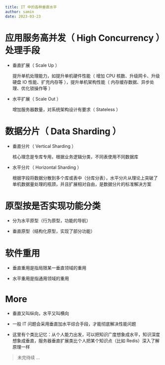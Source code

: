 ```yaml
title: IT 中的各种垂直水平
author: samin
date: 2023-03-23
```

# 应用服务高并发（ High Concurrency ）处理手段

- 垂直扩展（ Scale Up ）

  提升单机处理能力，如提升单机硬件性能（ 增加 CPU 核数、升级网卡、升级硬盘 IO 性能、扩充内存等 ），提升单机架构性能（ 内存缓存数据、异步处理、优化锁操作等 ）

- 水平扩展（ Scale Out ）

  增加服务器数量，对系统架构设计有要求（ Stateless ）

# 数据分片（ Data Sharding ）

- 垂直分片（ Vertical Sharding ）

  核心理念是专库专用，根据业务逻辑分类，不同表使用不同数据库

- 水平分片（ Horizontal Sharding ）

  根据字段将数据分散到多个库或表中（分库分表），水平分片从理论上突破了单机数据量处理的瓶颈，并且扩展相对自由，是数据分片的标准解决方案

# 原型按是否实现功能分类

- 分为水平原型（行为原型，功能的导航）

- 垂直原型（结构化原型，实现了部分功能）

# 软件重用

- 垂直重用是指局限某一垂直领域的重用

- 水平重用是指通用领域的重用

# More

- 垂直又叫纵向，水平又叫横向

- 一般 IT 问题会采用垂直加水平综合手段，才能彻底解决性能问题

- 这里有个类比记忆：从个人能力出发，可以把知识广度想象成水平，知识深度想象成垂直，服务器垂直扩展类比个人把某个知识点（比如 Redis）深入了解原理一样

> 未完待续 ...